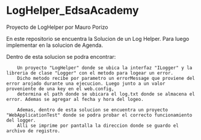 # LogHelper_EdsaAcademy
Proyecto de LogHelper por Mauro Porizo

En este repositorio se encuentra la Solucion de un Log Helper. Para luego implementar en la solucion de Agenda.

  Dentro de esta solucion se podra encontrar:
      
        Un proyecto "LogHelper" donde se ubica la interfaz "ILogger" y la libreria de clase "Logger" con el metodo para logear un error.
        Dicho metodo recibe por parametro un errorMessage que proviene del error arojado durante una ejecucion. Luego junto a un valor proveniente de una key en el web.config,
        determina el path donde se ubicara el log.txt donde se almacena el error. Ademas se agregar al fecha y hora del logeo.
        
        Ademas, dentro de esta solucion se encuentra un proyecto "WebApplicationTest" donde se podra probar el correcto funcionamiento del logger.
        Alli se imprime por pantalla la direccion donde se guardo el archivo de registro.
        
 

